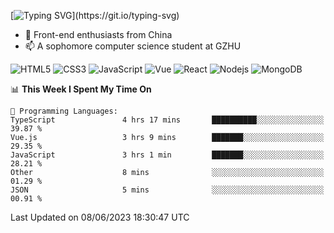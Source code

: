 
[![Typing SVG](https://readme-typing-svg.herokuapp.com?font=Fira+Code&pause=1000&center=%E5%81%87&vCenter=%E5%81%87&width=435&lines=Hi%2CI+am+Tycho!+Welcome!)](https://git.io/typing-svg)
<!--
**Tycho457/Tycho457** is a ✨ _special_ ✨ repository because its `README.md` (this file) appears on your GitHub profile.

Here are some ideas to get you started:

- 🔭 I’m currently working on ...
- 🌱 I’m currently learning ...
- 👯 I’m looking to collaborate on ...
- 🤔 I’m looking for help with ...
- 💬 Ask me about ...
- 📫 How to reach me: ...
- 😄 Pronouns: ...
- ⚡ Fun fact: ...
-->
- 🌱 Front-end enthusiasts from China
- 📫 A sophomore computer science student at GZHU

![HTML5](https://img.shields.io/badge/-HTML5-E34F26?style=flat-square&logo=html5&logoColor=white)
![CSS3](https://img.shields.io/badge/-CSS3-1572B6?style=flat-square&logo=css3)
![JavaScript](https://img.shields.io/badge/-JavaScript-oringe?style=flat-square&logo=javascript)
![Vue](https://img.shields.io/badge/-vue-green?style=green&logo=vue)
![React](https://img.shields.io/badge/-React-45b8d8?style=flat-square&logo=react&logoColor=white)
![Nodejs](https://img.shields.io/badge/-Nodejs-c0ebd?style=flat-square&logo=Node.js)
![MongoDB](https://img.shields.io/badge/-MongoDB-13aa52?style=flat-square&logo=mongodb&logoColor=white)

<!--START_SECTION:waka-->
📊 **This Week I Spent My Time On** 

```text
💬 Programming Languages: 
TypeScript               4 hrs 17 mins       ██████████░░░░░░░░░░░░░░░   39.87 % 
Vue.js                   3 hrs 9 mins        ███████░░░░░░░░░░░░░░░░░░   29.35 % 
JavaScript               3 hrs 1 min         ███████░░░░░░░░░░░░░░░░░░   28.21 % 
Other                    8 mins              ░░░░░░░░░░░░░░░░░░░░░░░░░   01.29 % 
JSON                     5 mins              ░░░░░░░░░░░░░░░░░░░░░░░░░   00.91 % 
```


 Last Updated on 08/06/2023 18:30:47 UTC
<!--END_SECTION:waka-->

